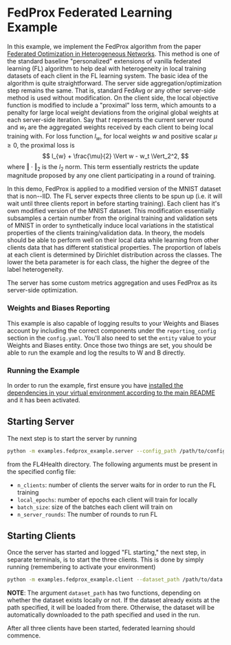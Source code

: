 # FedProx Federated Learning Example

In this example, we implement the FedProx algorithm from the paper [Federated Optimization in Heterogeneous Networks](https://arxiv.org/pdf/1812.06127.pdf). This method is one of the standard baseline "personalized" extensions of vanilla federated learning (FL) algorithm to help deal with heterogeneity in local training datasets of each client in the FL learning system. The basic idea of the algorithm is quite straightforward. The server side aggregation/optimization step remains the same. That is, standard FedAvg or any other server-side method is used without modification. On the client side, the local objective function is modified to include a "proximal" loss term, which amounts to a penalty for large local weight deviations from the original global weights at each server-side iteration. Say that $t$ represents the current server round and $w_t$ are the aggregated weights received by each client to being local training with. For loss function $l_{w}$, for local weights $w$ and positive scalar $\mu \geq 0$, the proximal loss is
$$
l_{w} + \frac{\mu}{2} \Vert w - w_t \Vert_2^2,
$$
where $\Vert \cdot \Vert_2$ is the $l_2$ norm. This term essentially restricts the update magnitude proposed by any one client participating in a round of training.

In this demo, FedProx is applied to a modified version of the MNIST dataset that is non--IID. The FL server expects three clients to be spun up (i.e. it will wait until three clients report in before starting training). Each client has it's own modified version of the MNIST dataset. This modification essentially subsamples a certain number from the original training and validation sets of MNIST in order to synthetically induce local variations in the statistical properties of the clients training/validation data. In theory, the models should be able to perform well on their local data while learning from other clients data that has different statistical properties. The proportion of labels at each client is determined by Dirichlet distribution across the classes. The lower the beta parameter is for each class, the higher the degree of the label heterogeneity.

The server has some custom metrics aggregation and uses FedProx as its server-side optimization.

### Weights and Biases Reporting

This example is also capable of logging results to your Weights and Biases account by including the correct components under the `reporting_config` section in the `config.yaml`. You'll also need to set the `entity` value to your Weights and Biases entity. Once those two things are set, you should be able to run the example and log the results to W and B directly.

### Running the Example

In order to run the example, first ensure you have [installed the dependencies in your virtual environment according to the main README](/README.md#development-requirements) and it has been activated.

## Starting Server

The next step is to start the server by running
```bash
python -m examples.fedprox_example.server --config_path /path/to/config.yaml
```
from the FL4Health directory. The following arguments must be present in the specified config file:
* `n_clients`: number of clients the server waits for in order to run the FL training
* `local_epochs`: number of epochs each client will train for locally
* `batch_size`: size of the batches each client will train on
* `n_server_rounds`: The number of rounds to run FL

## Starting Clients

Once the server has started and logged "FL starting," the next step, in separate terminals, is to start the three
clients. This is done by simply running (remembering to activate your environment)
```bash
python -m examples.fedprox_example.client --dataset_path /path/to/data
```
**NOTE**: The argument `dataset_path` has two functions, depending on whether the dataset exists locally or not. If
the dataset already exists at the path specified, it will be loaded from there. Otherwise, the dataset will be
automatically downloaded to the path specified and used in the run.

After all three clients have been started, federated learning should commence.
